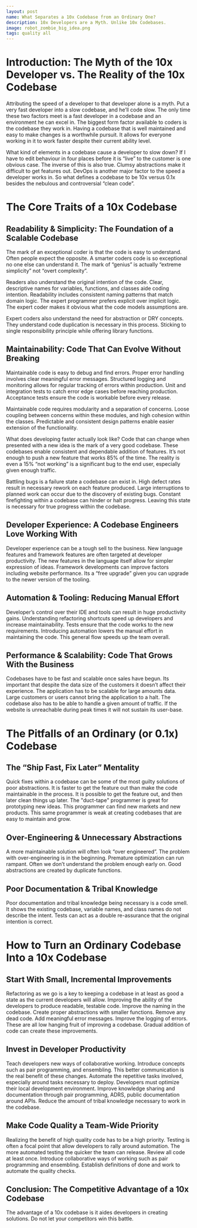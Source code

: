 ```yaml
---
layout: post
name: What Separates a 10x Codebase from an Ordinary One?
description: 10x Developers are a Myth. Unlike 10x Codebases.
image: robot_zombie_big_idea.png
tags: quality all
---
```


# Introduction: The Myth of the 10x Developer vs. The Reality of the 10x Codebase

Attributing the speed of a developer to that developer alone is a myth. Put a very fast developer into a slow codebase, 
and he’ll code slow. The only time these two factors meet is a fast developer in a codebase and an environment he can 
excel in. The biggest form factor available to coders is the codebase they work in. Having a codebase that is well 
maintained and easy to make changes is a worthwhile pursuit. It allows for everyone working in it to work faster despite 
their current ability level.

What kind of elements in a codebase cause a developer to slow down? If I have to edit behaviour in four places before it 
is “live” to the customer is one obvious case. The inverse of this is also true. Clumsy abstractions make it difficult 
to get features out. DevOps is another major factor to the speed a developer works in. So what defines a codebase to be 
10x versus 0.1x besides the nebulous and controversial “clean code”.

# The Core Traits of a 10x Codebase

## Readability & Simplicity: The Foundation of a Scalable Codebase

The mark of an exceptional coder is that the code is easy to understand. Often people expect the opposite. A smarter coders 
code is so exceptional no one else can understand it. The mark of “genius” is actually “extreme simplicity” not “overt complexity”.

Readers also understand the original intention of the code. Clear, descriptive names for variables, functions, and classes 
aide coding intention. Readability includes consistent naming patterns that match domain logic. The expert programmer 
prefers explicit over implicit logic. The expert coder makes it obvious what the code models assumptions are.

Expert coders also understand the need for abstraction or DRY concepts. They understand code duplication is necessary in 
this process. Sticking to single responsibility principle while offering library functions.

## Maintainability: Code That Can Evolve Without Breaking

Maintainable code is easy to debug and find errors. Proper error handling involves clear meaningful error messages. 
Structured logging and monitoring allows for regular tracking of errors within production. Unit and integration tests to 
catch error edge cases before reaching production. Acceptance tests ensure the code is workable before every release.

Maintainable code requires modularity and a separation of concerns. Loose coupling between concerns within these modules, 
and high cohesion within the classes. Predictable and consistent design patterns enable easier extension of the functionality.

What does developing faster actually look like? Code that can change when presented with a new idea is the mark of a very 
good codebase. These codebases enable  consistent and dependable addition of features. It’s not enough to push a new feature 
that works 85% of the time. The reality is even a 15% “not working” is a significant bug to the end user, especially given 
enough traffic.

Battling bugs is a failure state a codebase can exist in. High defect rates result in necessary rework on each feature 
produced. Large interruptions to planned work can occur due to the discovery of existing bugs. Constant firefighting within 
a codebase can hinder or halt progress. Leaving this state is necessary for true progress within the codebase.

## Developer Experience: A Codebase Engineers Love Working With

Developer experience can be a tough sell to the business. New language features and framework features are often targeted 
at developer productivity. The new features in the language itself allow for simpler expression of ideas.  Framework 
developments can improve factors including website performance. Its a “free upgrade” given you can upgrade to the newer 
version of the tooling.

## Automation & Tooling: Reducing Manual Effort

Developer’s control over their IDE and tools can result in huge productivity gains. Understanding refactoring shortcuts 
speed up developers and increase maintainability. Tests ensure that the code works to the new requirements. Introducing 
automation lowers the manual effort in maintaining the code. This general flow  speeds up the team overall.

## Performance & Scalability: Code That Grows With the Business

Codebases have to be fast and scalable once sales have begun. Its important that despite the data size of the customers 
it doesn’t affect their experience. The application has to be scalable for large amounts data. Large customers or users 
cannot bring the application to a halt. The codebase also has to be able to handle a given amount of traffic. If the 
website is unreachable during peak times it will not sustain its user-base.

# The Pitfalls of an Ordinary (or 0.1x) Codebase

## The “Ship Fast, Fix Later” Mentality

Quick fixes within a codebase can be some of the most guilty solutions of poor abstractions. It is faster to get the feature 
out than make the code maintainable in the process. It is possible to get the feature out, and then later clean things 
up later. The "duct-tape" programmer is great for prototyping new ideas. This programmer can find new markets and new 
products. This same programmer is weak at creating codebases that are easy to maintain and grow.

## Over-Engineering & Unnecessary Abstractions

A more maintainable solution will often look “over engineered”. The problem with over-engineering is in the beginning. 
Premature optimization can run rampant. Often we don’t understand the problem enough early on. Good abstractions are 
created by duplicate functions.

## Poor Documentation & Tribal Knowledge

Poor documentation and tribal knowledge being necessary is a code smell. It shows the existing codebase, variable names, 
and class names do not describe the intent. Tests can act as a double re-assurance that the original intention is correct.

# How to Turn an Ordinary Codebase Into a 10x Codebase

## Start With Small, Incremental Improvements

Refactoring as we go is a key to keeping a codebase in at least as good a state as the current developers will allow. 
Improving the ability of the developers to produce readable, testable code. Improve the naming in the codebase. Create 
proper abstractions with smaller functions. Remove any dead code. Add meaningful error messages. Improve the logging of 
errors. These are all low hanging fruit of improving a codebase. Gradual addition of code can create these improvements.

## Invest in Developer Productivity

Teach developers new ways of collaborative working. Introduce concepts such as pair programming, and ensembling. This 
better communication is the real benefit of these changes. Automate the repetitive tasks involved, especially around tasks 
necessary to deploy. Developers must optimize their local development environment. Improve knowledge sharing and 
documentation through pair programming, ADRS, public documentation around APIs. Reduce the amount of tribal knowledge 
necessary to work in the codebase.

## Make Code Quality a Team-Wide Priority

Realizing the benefit of high quality code has to be a high priority. Testing is often a focal point that allow developers 
to rally around automation. The more automated testing the quicker the team can release. Review all code at least once. 
Introduce collaborative ways of working such as pair programming and ensembling. Establish definitions of done and work 
to automate the quality checks.

## Conclusion: The Competitive Advantage of a 10x Codebase

The advantage of a 10x codebase is it aides developers in creating solutions. Do not let your competitors win this battle. 